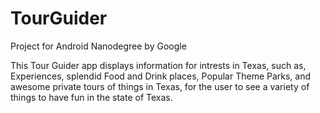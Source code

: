 # TourGuider
Project for Android Nanodegree by Google

This Tour Guider app displays information for intrests in Texas, such as, Experiences, splendid Food and Drink places, Popular Theme Parks,
and awesome private tours of things in Texas, for the user to see a variety of things to have fun in the state of Texas.





































